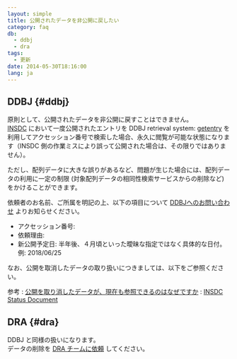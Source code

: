 ```yaml
---
layout: simple
title: 公開されたデータを非公開に戻したい
category: faq
db:
  - ddbj
  - dra
tags: 
  - 更新
date: 2014-05-30T18:16:00
lang: ja
---
```


## DDBJ {#ddbj}

原則として、公開されたデータを非公開に戻すことはできません。    
[INSDC](/about/insdc.html) において一度公開されたエントリを DDBJ retrieval system: [getentry](http://getentry.ddbj.nig.ac.jp/top-j.html) を利用してアクセッション番号で検索した場合、永久に閲覧が可能な状態になります（INSDC 側の作業ミスにより誤って公開された場合は、その限りではありません）。

ただし、配列データに大きな誤りがあるなど、問題が生じた場合には、配列データの利用に一定の制限 (対象配列データの相同性検索サービスからの削除など) をかけることができます。

依頼者のお名前、ご所属を明記の上、以下の項目について [DDBJへのお問い合わせ](/contact-ddbj.html#to-ddbj) よりお知らせください。
 - アクセッション番号:
 - 依頼理由:
 - 新公開予定日: 半年後、４月頃といった曖昧な指定ではなく具体的な日付。    
 例: 2018/06/25

なお、公開を取消したデータの取り扱いにつきましては、以下をご参照ください。

参考
: [公開を取り消したデータが、現在も参照できるのはなぜですか](/faq/ja/why-retracted-data-available.html)
: [INSDC Status Document](/about/insdc-status-e)

## DRA {#dra}

DDBJ と同様の扱いになります。    
データの削除を [DRA チームに依頼](/contact-ddbj.html) してください。


